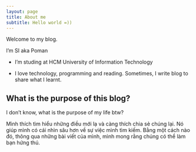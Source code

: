 ```yaml
---
layout: page
title: About me
subtitle: Hello world =))
---
```


Welcome to my blog.

I’m SI aka Poman

- I’m studing at HCM University of Information Technology

- I love technology, programming and reading. Sometimes, I write blog to share what I learnt.

## What is the purpose of this blog?

I don’t know, what is the purpose of my life btw?

Mình thích tìm hiểu những điều mới lạ và càng thích chia sẻ chúng lại. Nó giúp mình có cái nhìn sâu hơn về sự việc mình tìm kiếm. Bằng một cách nào đó, thông qua những bài viết của mình, mình mong rằng chúng có thể làm bạn hứng thú.
